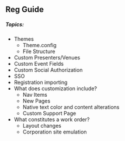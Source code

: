 ## Reg Guide

##### Topics:

- Themes
  - Theme.config
  - File Structure
- Custom Presenters/Venues
- Custom Event Fields
- Custom Social Authorization
- SSO
- Registration importing
- What does customization include?
  - Nav Items
  - New Pages
  - Native text color and content alterations
  - Custom Support Page
- What constitutes a work order?
  - Layout changes
  - Corporation site emulation
